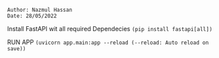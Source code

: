     Author: Nazmul Hassan
    Date: 28/05/2022

Install FastAPI wit all required Dependecies `(pip install fastapi[all])`

RUN APP `(uvicorn app.main:app --reload (--reload: Auto reload on save))`
